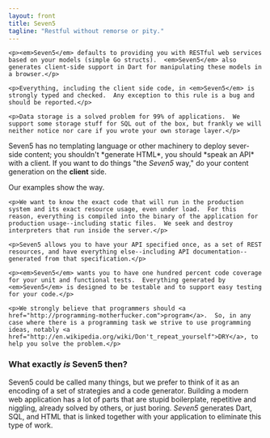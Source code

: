 ```yaml
--- 
layout: front
title: Seven5
tagline: "Restful without remorse or pity."
---
```



<!-- Row Of Columns -->
<div class="row">
  <div class="span4">
	
	
	<p><em>Seven5</em> defaults to providing you with RESTful web services based on your models (simple Go structs).  <em>Seven5</em> also generates client-side support in Dart for manipulating these models in a browser.</p>
	
	<p>Everything, including the client side code, in <em>Seven5</em> is strongly typed and checked.  Any exception to this rule is a bug and should be reported.</p>

	<p>Data storage is a solved problem for 99% of applications.  We support some storage stuff for SQL out of the box, but frankly we will neither notice nor care if you wrote your own storage layer.</p>


  </div>
  <div class="span4">
	<p>Seven5 has no templating language or other machinery to deploy sever-side content; you shouldn't *generate HTML*, you should *speak an API* with a client. If you want to do things "the <em>Seven5</em> way," do your content generation on the <strong>client</strong> side.</p>  Our examples show the way.

	<p>We want to know the exact code that will run in the production system and its exact resource usage, even under load.  For this reason, everything is compiled into the binary of the application for production usage--including static files.  We seek and destroy interpreters that run inside the server.</p>

 </div>
  <div class="span4">
	
	<p>Seven5 allows you to have your API specified once, as a set of REST resources, and have everything else--including API documentation--generated from that specification.</p>

	<p><em>Seven5</em> wants you to have one hundred percent code coverage for your unit and functional tests.  Everything generated by <em>Seven5</em> is designed to be testable and to support easy testing for your code.</p>

	<p>We strongly believe that programmers should <a href="http://programming-motherfucker.com">program</a>.  So, in any case where there is a programming task we strive to use programming ideas, notably <a href="http://en.wikipedia.org/wiki/Don't_repeat_yourself">DRY</a>, to help you solve the problem.</p>

  </div>
</div>  <!--row-->

<div class="span12">

<h3>What exactly <em>is</em> Seven5 then?</h3>

<p>
Seven5 could be called many things, but we prefer to think of it as an encoding of a set of strategies and a code generator.  Building a modern web application has a lot of parts that are stupid boilerplate, repetitive and niggling, already solved by others, or just boring.  <em>Seven5</em> generates Dart, SQL, and HTML that is linked together with your application to eliminate this type of work.  
</p>

</div>

